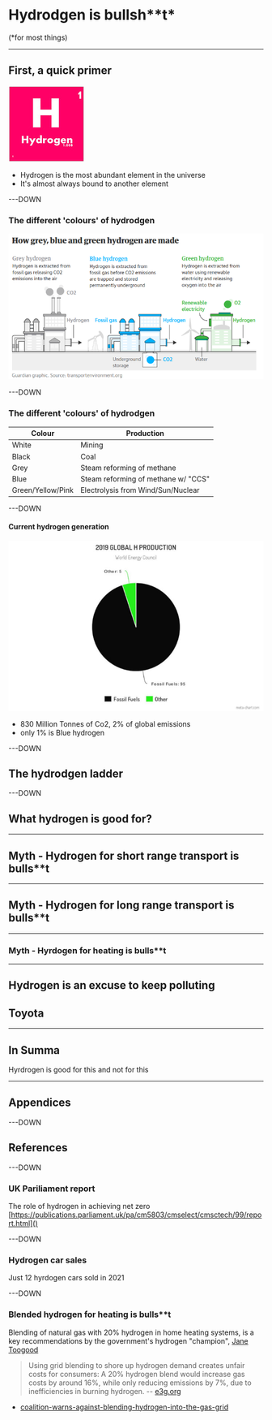 # Hydrodgen is bullsh\*\*t\*

(\*for most things)

---

## First, a quick primer

![](img/hydrogen-symbol.jpg)

- Hydrogen is the most abundant element in the universe
- It's almost always bound to another element

---DOWN

### The different 'colours' of hydrodgen

![](img/hydrogen-colours.png)

---DOWN

### The different 'colours' of hydrodgen

| Colour            | Production                          |
| ----------------- | ----------------------------------- |
| White             | Mining                              |
| Black             | Coal                                |
| Grey              | Steam reforming of methane          |
| Blue              | Steam reforming of methane w/ "CCS" |
| Green/Yellow/Pink | Electrolysis from Wind/Sun/Nuclear  |

---DOWN

#### Current hydrogen generation

![](img/hydrogen-chart.jpg)

- 830 Million Tonnes of Co2, 2% of global emissions
- only 1% is Blue hydrogen

---DOWN

## The hydrodgen ladder

---DOWN

## What hydrogen is good for?

---

## Myth - Hydrogen for short range transport is bulls\*\*t

---

## Myth - Hydrogen for long range transport is bulls\*\*t

---

### Myth - Hyrdogen for heating is bulls\*\*t

---

## Hydrogen is an excuse to keep polluting

## <show hydrogen council members>

## Toyota

---

## In Summa

Hyrdrogen is good for this and not for this

---

## Appendices

---DOWN

## References

---DOWN

### UK Pariliament report

The role of hydrogen in achieving net zero [https://publications.parliament.uk/pa/cm5803/cmselect/cmsctech/99/report.html]()

---DOWN

### Hydrogen car sales

Just 12 hyrdogen cars sold in 2021

---DOWN

### Blended hydrogen for heating is bulls\*\*t

Blending of natural gas with 20% hydrogen in home heating systems, is a key recommendations by the government's hydrogen "champion", [Jane Toogood](https://www.gov.uk/government/news/hydrogen-champion-appointed-as-government-accelerates-uk-hydrogen-investment)

> Using grid blending to shore up hydrogen demand creates unfair costs for consumers: A 20% hydrogen blend would increase gas costs by around 16%, while only reducing emissions by 7%, due to inefficiencies in burning hydrogen. -- [e3g.org]()

- [coalition-warns-against-blending-hydrogen-into-the-gas-grid](https://www.e3g.org/news/coalition-warns-against-blending-hydrogen-into-the-gas-grid/)
